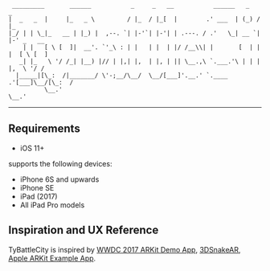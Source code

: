 ```
 _________       ______           _     _   __           ______   _   _            
|  _   _  |     |_   _ \         / |_  / |_[  |        .' ___  | (_) / |_          
|_/ | | \_|_   __ | |_) |  ,--. `| |-'`| |-'| | .---. / .'   \_| __ `| |-' _   __  
    | |   [ \ [  ]|  __'. `'_\ : | |   | |  | |/ /__\\| |       [  | | |  [ \ [  ] 
   _| |_   \ '/ /_| |__) |// | |,| |,  | |, | || \__.,\ `.___.'\ | | | |,  \ '/ /  
  |_____|[\_:  /|_______/ \'-;__/\__/  \__/[___]'.__.' `.____ .'[___]\__/[\_:  /   
          \__.'                                                           \__.'    
```
---

Requirements
---
- iOS 11+

supports the following devices:

- iPhone 6S and upwards
- iPhone SE
- iPad (2017)
- All iPad Pro models

Inspiration and UX Reference
---
TyBattleCity is inspired by [WWDC 2017 ARKit Demo App](https://developer.apple.com/sample-code/wwdc/2017/PlacingObjects.zip), [3DSnakeAR](https://github.com/PGSSoft/3DSnakeAR), [Apple ARKit Example App](https://github.com/markdaws/arkit-by-example).